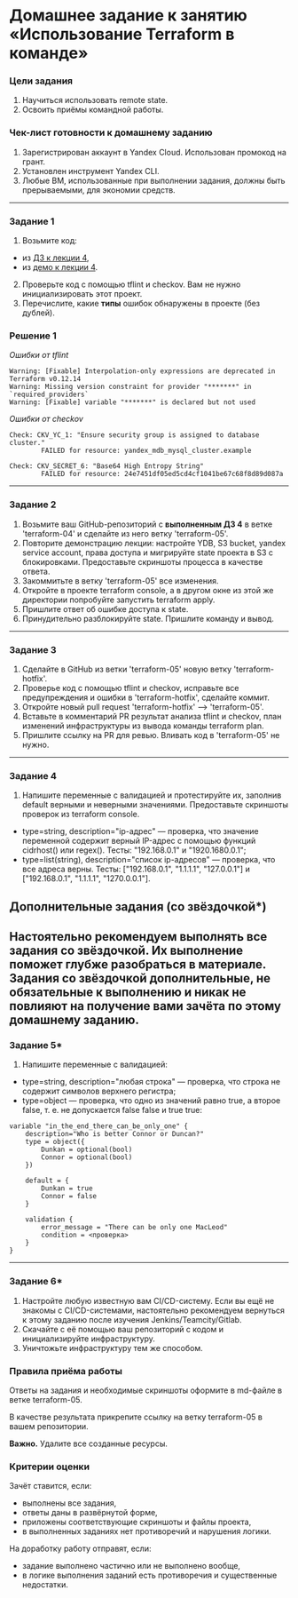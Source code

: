 # Домашнее задание к занятию «Использование Terraform в команде»### Цели задания1. Научиться использовать remote state.2. Освоить приёмы командной работы.### Чек-лист готовности к домашнему заданию1. Зарегистрирован аккаунт в Yandex Cloud. Использован промокод на грант.2. Установлен инструмент Yandex CLI.3. Любые ВМ, использованные при выполнении задания, должны быть прерываемыми, для экономии средств.------### Задание 11. Возьмите код:- из [ДЗ к лекции 4](https://github.com/netology-code/ter-homeworks/tree/main/04/src),- из [демо к лекции 4](https://github.com/netology-code/ter-homeworks/tree/main/04/demonstration1).2. Проверьте код с помощью tflint и checkov. Вам не нужно инициализировать этот проект.3. Перечислите, какие **типы** ошибок обнаружены в проекте (без дублей).### Решение 1_Ошибки от tflint_```Warning: [Fixable] Interpolation-only expressions are deprecated in Terraform v0.12.14Warning: Missing version constraint for provider "*******" in `required_providers`Warning: [Fixable] variable "*******" is declared but not used ```_Ошибки от checkov_```Check: CKV_YC_1: "Ensure security group is assigned to database cluster."        FAILED for resource: yandex_mdb_mysql_cluster.exampleCheck: CKV_SECRET_6: "Base64 High Entropy String"        FAILED for resource: 24e7451df05ed5cd4cf1041be67c68f8d89d087a```------### Задание 21. Возьмите ваш GitHub-репозиторий с **выполненным ДЗ 4** в ветке 'terraform-04' и сделайте из него ветку 'terraform-05'.2. Повторите демонстрацию лекции: настройте YDB, S3 bucket, yandex service account, права доступа и мигрируйте state проекта в S3 с блокировками. Предоставьте скриншоты процесса в качестве ответа.3. Закоммитьте в ветку 'terraform-05' все изменения.4. Откройте в проекте terraform console, а в другом окне из этой же директории попробуйте запустить terraform apply.5. Пришлите ответ об ошибке доступа к state.6. Принудительно разблокируйте state. Пришлите команду и вывод.------### Задание 3  1. Сделайте в GitHub из ветки 'terraform-05' новую ветку 'terraform-hotfix'.2. Проверье код с помощью tflint и checkov, исправьте все предупреждения и ошибки в 'terraform-hotfix', сделайте коммит.3. Откройте новый pull request 'terraform-hotfix' --> 'terraform-05'. 4. Вставьте в комментарий PR результат анализа tflint и checkov, план изменений инфраструктуры из вывода команды terraform plan.5. Пришлите ссылку на PR для ревью. Вливать код в 'terraform-05' не нужно.------### Задание 41. Напишите переменные с валидацией и протестируйте их, заполнив default верными и неверными значениями. Предоставьте скриншоты проверок из terraform console. - type=string, description="ip-адрес" — проверка, что значение переменной содержит верный IP-адрес с помощью функций cidrhost() или regex(). Тесты:  "192.168.0.1" и "1920.1680.0.1";- type=list(string), description="список ip-адресов" — проверка, что все адреса верны. Тесты:  ["192.168.0.1", "1.1.1.1", "127.0.0.1"] и ["192.168.0.1", "1.1.1.1", "1270.0.0.1"].## Дополнительные задания (со звёздочкой*)**Настоятельно рекомендуем выполнять все задания со звёздочкой.** Их выполнение поможет глубже разобраться в материале.   Задания со звёздочкой дополнительные, не обязательные к выполнению и никак не повлияют на получение вами зачёта по этому домашнему заданию. ------### Задание 5*1. Напишите переменные с валидацией:- type=string, description="любая строка" — проверка, что строка не содержит символов верхнего регистра;- type=object — проверка, что одно из значений равно true, а второе false, т. е. не допускается false false и true true:```variable "in_the_end_there_can_be_only_one" {    description="Who is better Connor or Duncan?"    type = object({        Dunkan = optional(bool)        Connor = optional(bool)    })    default = {        Dunkan = true        Connor = false    }    validation {        error_message = "There can be only one MacLeod"        condition = <проверка>    }}```------### Задание 6*1. Настройте любую известную вам CI/CD-систему. Если вы ещё не знакомы с CI/CD-системами, настоятельно рекомендуем вернуться к этому заданию после изучения Jenkins/Teamcity/Gitlab.2. Скачайте с её помощью ваш репозиторий с кодом и инициализируйте инфраструктуру.3. Уничтожьте инфраструктуру тем же способом.### Правила приёма работыОтветы на задания и необходимые скриншоты оформите в md-файле в ветке terraform-05.В качестве результата прикрепите ссылку на ветку terraform-05 в вашем репозитории.**Важно.** Удалите все созданные ресурсы.### Критерии оценкиЗачёт ставится, если:* выполнены все задания,* ответы даны в развёрнутой форме,* приложены соответствующие скриншоты и файлы проекта,* в выполненных заданиях нет противоречий и нарушения логики.На доработку работу отправят, если:* задание выполнено частично или не выполнено вообще,* в логике выполнения заданий есть противоречия и существенные недостатки. 